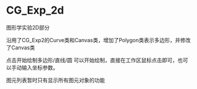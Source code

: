 CG_Exp_2d
=========

图形学实验2D部分

沿用了CG_Exp2的Curve类和Canvas类，增加了Polygon类表示多边形，并修改了Canvas类

点击开始绘制多边形/直线/圆 可以开始绘制，直接在工作区鼠标点击即可，也可以手动输入坐标参数。

图元列表暂时只有显示所有图元对象的功能
